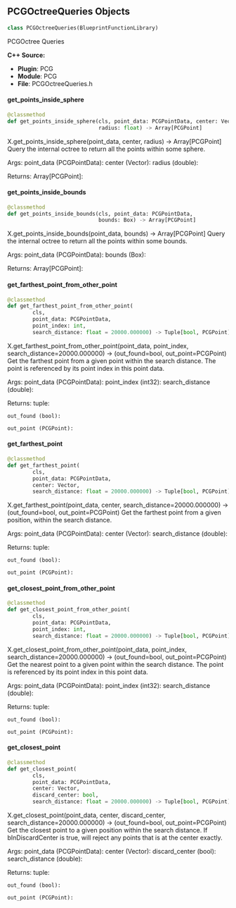 ## PCGOctreeQueries Objects

```python
class PCGOctreeQueries(BlueprintFunctionLibrary)
```

PCGOctree Queries

**C++ Source:**

- **Plugin**: PCG
- **Module**: PCG
- **File**: PCGOctreeQueries.h

<a id="unreal.PCGOctreeQueries.get_points_inside_sphere"></a>

#### get_points_inside_sphere

```python
@classmethod
def get_points_inside_sphere(cls, point_data: PCGPointData, center: Vector,
                             radius: float) -> Array[PCGPoint]
```

X.get_points_inside_sphere(point_data, center, radius) -> Array[PCGPoint]
Query the internal octree to return all the points within some sphere.

Args:
    point_data (PCGPointData): 
    center (Vector): 
    radius (double): 

Returns:
    Array[PCGPoint]:

<a id="unreal.PCGOctreeQueries.get_points_inside_bounds"></a>

#### get_points_inside_bounds

```python
@classmethod
def get_points_inside_bounds(cls, point_data: PCGPointData,
                             bounds: Box) -> Array[PCGPoint]
```

X.get_points_inside_bounds(point_data, bounds) -> Array[PCGPoint]
Query the internal octree to return all the points within some bounds.

Args:
    point_data (PCGPointData): 
    bounds (Box): 

Returns:
    Array[PCGPoint]:

<a id="unreal.PCGOctreeQueries.get_farthest_point_from_other_point"></a>

#### get_farthest_point_from_other_point

```python
@classmethod
def get_farthest_point_from_other_point(
        cls,
        point_data: PCGPointData,
        point_index: int,
        search_distance: float = 20000.000000) -> Tuple[bool, PCGPoint]
```

X.get_farthest_point_from_other_point(point_data, point_index, search_distance=20000.000000) -> (out_found=bool, out_point=PCGPoint)
Get the farthest point from a given point within the search distance. The point is referenced by its point index in this point data.

Args:
    point_data (PCGPointData): 
    point_index (int32): 
    search_distance (double): 

Returns:
    tuple: 

    out_found (bool): 

    out_point (PCGPoint):

<a id="unreal.PCGOctreeQueries.get_farthest_point"></a>

#### get_farthest_point

```python
@classmethod
def get_farthest_point(
        cls,
        point_data: PCGPointData,
        center: Vector,
        search_distance: float = 20000.000000) -> Tuple[bool, PCGPoint]
```

X.get_farthest_point(point_data, center, search_distance=20000.000000) -> (out_found=bool, out_point=PCGPoint)
Get the farthest point from a given position, within the search distance.

Args:
    point_data (PCGPointData): 
    center (Vector): 
    search_distance (double): 

Returns:
    tuple: 

    out_found (bool): 

    out_point (PCGPoint):

<a id="unreal.PCGOctreeQueries.get_closest_point_from_other_point"></a>

#### get_closest_point_from_other_point

```python
@classmethod
def get_closest_point_from_other_point(
        cls,
        point_data: PCGPointData,
        point_index: int,
        search_distance: float = 20000.000000) -> Tuple[bool, PCGPoint]
```

X.get_closest_point_from_other_point(point_data, point_index, search_distance=20000.000000) -> (out_found=bool, out_point=PCGPoint)
Get the nearest point to a given point within the search distance. The point is referenced by its point index in this point data.

Args:
    point_data (PCGPointData): 
    point_index (int32): 
    search_distance (double): 

Returns:
    tuple: 

    out_found (bool): 

    out_point (PCGPoint):

<a id="unreal.PCGOctreeQueries.get_closest_point"></a>

#### get_closest_point

```python
@classmethod
def get_closest_point(
        cls,
        point_data: PCGPointData,
        center: Vector,
        discard_center: bool,
        search_distance: float = 20000.000000) -> Tuple[bool, PCGPoint]
```

X.get_closest_point(point_data, center, discard_center, search_distance=20000.000000) -> (out_found=bool, out_point=PCGPoint)
Get the closest point to a given position within the search distance. If bInDiscardCenter is true, will reject any points that is at the center exactly.

Args:
    point_data (PCGPointData): 
    center (Vector): 
    discard_center (bool): 
    search_distance (double): 

Returns:
    tuple: 

    out_found (bool): 

    out_point (PCGPoint):

<a id="unreal.PCGSettingsWithDynamicInputs"></a>